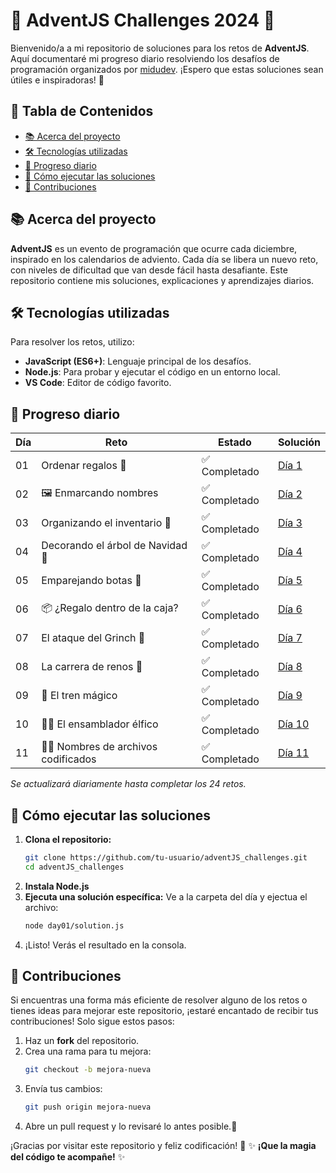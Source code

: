 # 🎅 AdventJS Challenges 2024 🎄

Bienvenido/a a mi repositorio de soluciones para los retos de **AdventJS**. Aquí documentaré mi progreso diario resolviendo los desafíos de programación organizados por [midudev](https://adventjs.dev/). ¡Espero que estas soluciones sean útiles e inspiradoras! 🚀

## 📜 Tabla de Contenidos

- [📚 Acerca del proyecto](#-acerca-del-proyecto)
- [🛠️ Tecnologías utilizadas](#️-tecnologías-utilizadas)
- [📆 Progreso diario](#-progreso-diario)
- [🚀 Cómo ejecutar las soluciones](#-cómo-ejecutar-las-soluciones)
- [🤝 Contribuciones](#-contribuciones)

## 📚 Acerca del proyecto

**AdventJS** es un evento de programación que ocurre cada diciembre, inspirado en los calendarios de adviento. Cada día se libera un nuevo reto, con niveles de dificultad que van desde fácil hasta desafiante. Este repositorio contiene mis soluciones, explicaciones y aprendizajes diarios.

## 🛠️ Tecnologías utilizadas

Para resolver los retos, utilizo:

- **JavaScript (ES6+)**: Lenguaje principal de los desafíos.
- **Node.js**: Para probar y ejecutar el código en un entorno local.
- **VS Code**: Editor de código favorito.

## 📆 Progreso diario

| Día | Reto                          | Estado       | Solución                                                |
|-----|-------------------------------|--------------|---------------------------------------------------------|
| 01  |  Ordenar regalos 🎁           | ✅ Completado | [Día 1](./day01/solution.js)                            |
| 02  |  🖼️ Enmarcando nombres        | ✅ Completado | [Día 2](./day02/solution.js)                            |
| 03  | Organizando el inventario 📇  | ✅ Completado | [Día 3](./day03/solution.js)                            |
| 04  | Decorando el árbol de Navidad 🎄 | ✅ Completado | [Día 4](./day04/solution.js)                         |
| 05  | Emparejando botas 🥾          | ✅ Completado | [Día 5](./day05/solution.js)                            |
| 06  | 📦 ¿Regalo dentro de la caja? | ✅ Completado | [Día 6](./day06/solution.js)                            |
| 07  | El ataque del Grinch 👹       | ✅ Completado | [Día 7](./day07/solution.js)                            |
| 08  | La carrera de renos 🦌        | ✅ Completado | [Día 8](./day08/solution.js)                            |
| 09  | 🚂 El tren mágico             | ✅ Completado | [Día 9](./day09/solution.js)                            |
| 10  | 👨‍💻 El ensamblador élfico      | ✅ Completado | [Día 10](./day10/solution.js)                           |
| 11  | 🏴‍☠️ Nombres de archivos codificados      | ✅ Completado | [Día 11](./day11/solution.js)                 |

_Se actualizará diariamente hasta completar los 24 retos._

## 🚀 Cómo ejecutar las soluciones

1. **Clona el repositorio:**
   ```bash
   git clone https://github.com/tu-usuario/adventJS_challenges.git
   cd adventJS_challenges
2. **Instala Node.js**
3. **Ejecuta una solución específica:** Ve a la carpeta del día y ejectua el archivo:
   ```bash
   node day01/solution.js
4. ¡Listo! Verás el resultado en la consola.

## 🤝 Contribuciones

Si encuentras una forma más eficiente de resolver alguno de los retos o tienes ideas para mejorar este repositorio, ¡estaré encantado de recibir tus contribuciones! Solo sigue estos pasos:

1. Haz un **fork** del repositorio.
2. Crea una rama para tu mejora:
   ```bash
   git checkout -b mejora-nueva
3. Envía tus cambios:
   ```bash
   git push origin mejora-nueva
4. Abre un pull request y lo revisaré lo antes posible.🙌

   

¡Gracias por visitar este repositorio y feliz codificación! 🎉
✨ **¡Que la magia del código te acompañe!** ✨
